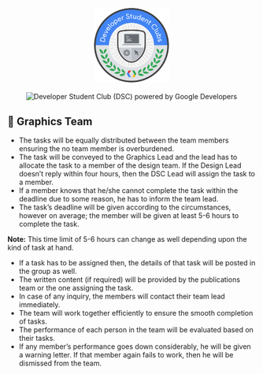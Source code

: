 <!-- Developer Student Club  (DSC) logo -->
<div align="center">
<img src="../assets/logo.png" alt="Developer Student Club logo" width="30%">
<br>
<br>
<img src="https://dzwonsemrish7.cloudfront.net/items/3n3N3Z35091y3k131M0X/Image%202019-08-13%20at%203.44.24%20PM.png?v=a160c865" alt="Developer Student Club (DSC) powered by Google Developers">
</div>

<h2>🍭 Graphics Team</h2    >

- The tasks will be equally distributed between the team members ensuring the no team member is overburdened.
- The task will be conveyed to the Graphics Lead and the lead has to allocate the task to a member of the design team. If the Design Lead doesn’t reply within four hours, then the DSC Lead will assign the task to a member.
- If a member knows that he/she cannot complete the task within the deadline due to some reason, he has to inform the team lead.
- The task’s deadline will be given according to the circumstances, however on average; the member will be given at least 5-6 hours to complete the task.

**Note:** This time limit of 5-6 hours can change as well depending upon the kind of task at hand.

- If a task has to be assigned then, the details of that task will be posted in the group as well.
- The written content (if required) will be provided by the publications team or the one assigning the task.
- In case of any inquiry, the members will contact their team lead immediately.
- The team will work together efficiently to ensure the smooth completion of tasks.
- The performance of each person in the team will be evaluated based on their tasks.
- If any member’s performance goes down considerably, he will be given a warning letter. If that member again fails to work, then he will be dismissed from the team.